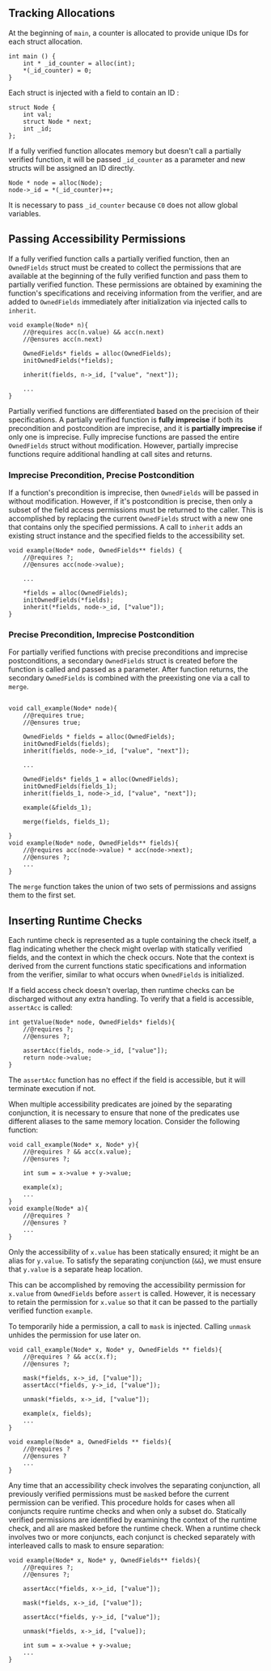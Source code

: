 ## Tracking Allocations

At the beginning of `main`, a counter is allocated to provide unique IDs for each struct allocation.

```
int main () {
    int * _id_counter = alloc(int);
    *(_id_counter) = 0;
}
```

Each struct is injected with a field to contain an ID :

```
struct Node {
    int val;
    struct Node * next;
    int _id;
};
```

If a fully verified function allocates memory but doesn't call a partially verified function, it will be passed `_id_counter` as a parameter and new structs will be assigned an ID directly.
```
Node * node = alloc(Node);
node->_id = *(_id_counter)++;
```
It is necessary to pass `_id_counter` because `C0` does not allow global variables.

## Passing Accessibility Permissions

If a fully verified function calls a partially verified function, then an `OwnedFields` struct must be created to collect the permissions that are available at the beginning of the fully verified function and pass them to partially verified function. These permissions are obtained by examining the function's specifications and receiving information from the verifier, and are added to `OwnedFields` immediately after initialization via injected calls to `inherit`.

```
void example(Node* n){
    //@requires acc(n.value) && acc(n.next)
    //@ensures acc(n.next)

    OwnedFields* fields = alloc(OwnedFields);
    initOwnedFields(*fields);

    inherit(fields, n->_id, ["value", "next"]);

    ...
}
```

Partially verified functions are differentiated based on the precision of their specifications. A partially verified function is **fully imprecise** if both its precondition and postcondition are imprecise, and it is **partially imprecise** if only one is imprecise. Fully imprecise functions are passed the entire `OwnedFields` struct without modification. However, partially imprecise functions require additional handling at call sites and returns.

### Imprecise Precondition, Precise Postcondition

If a function's precondition is imprecise, then `OwnedFields` will be passed in without modification. However, if it's postcondition is precise, then only a subset of the field access permissions must be returned to the caller. This is accomplished by replacing the current `OwnedFields` struct with a new one that contains only the specified permissions. A call to `inherit` adds an existing struct instance and the specified fields to the accessibility set.

```
void example(Node* node, OwnedFields** fields) {
    //@requires ?;
    //@ensures acc(node->value);
    
    ...

    *fields = alloc(OwnedFields);
    initOwnedFields(*fields);
    inherit(*fields, node->_id, ["value"]);
}
```

### Precise Precondition, Imprecise Postcondition

For partially verified functions with precise preconditions and imprecise postconditions, a secondary `OwnedFields` struct is created before the function is called and passed as a parameter. After function returns, the secondary `OwnedFields` is combined with the preexisting one via a call to `merge`.

```

void call_example(Node* node){
    //@requires true;
    //@ensures true;

    OwnedFields * fields = alloc(OwnedFields);
    initOwnedFields(fields);
    inherit(fields, node->_id, ["value", "next"]);

    ...

    OwnedFields* fields_1 = alloc(OwnedFields);
    initOwnedFields(fields_1);
    inherit(fields_1, node->_id, ["value", "next"]);

    example(&fields_1);

    merge(fields, fields_1);

}
void example(Node* node, OwnedFields** fields){
    //@requires acc(node->value) * acc(node->next);
    //@ensures ?;
    ...
}

```

The `merge` function takes the union of two sets of permissions and assigns them to the first set.

## Inserting Runtime Checks
Each runtime check is represented as a tuple containing the check itself, a flag indicating whether the check might overlap with statically verified fields, and the context in which the check occurs. Note that the context is derived from the current functions static specifications and information from the verifier, similar to what occurs when `OwnedFields` is initialized.

If a field access check doesn't overlap, then runtime checks can be discharged without any extra handling. To verify that a field is accessible, `assertAcc` is called:

```
int getValue(Node* node, OwnedFields* fields){
    //@requires ?;
    //@ensures ?;

    assertAcc(fields, node->_id, ["value"]);
    return node->value;
}
```
The `assertAcc` function has no effect if the field is accessible, but it will terminate execution if not.

When multiple accessibility predicates are joined by the separating conjunction, it is necessary to ensure that none of the predicates use different aliases to the same memory location. Consider the following function:

```
void call_example(Node* x, Node* y){
    //@requires ? && acc(x.value);
    //@ensures ?;

    int sum = x->value + y->value;

    example(x);
    ...
}
void example(Node* a){
    //@requires ?
    //@ensures ?
    ...
}

```
Only the accessibility of `x.value` has been statically ensured; it might be an alias for `y.value`. To satisfy the separating conjunction (`&&`), we must ensure that `y.value` is a separate heap location.

This can be accomplished by removing the accessibility permission for `x.value` from `OwnedFields` before `assert` is called. However, it is necessary to retain the permission for `x.value` so that it can be passed to the partially verified function `example`.  

To temporarily hide a permission, a call to `mask` is injected. Calling `unmask` unhides the permission for use later on.  
```
void call_example(Node* x, Node* y, OwnedFields ** fields){
    //@requires ? && acc(x.f);
    //@ensures ?;
    
    mask(*fields, x->_id, ["value"]);
    assertAcc(*fields, y->_id, ["value"]);

    unmask(*fields, x->_id, ["value"]);

    example(x, fields);
    ...
}

void example(Node* a, OwnedFields ** fields){
    //@requires ?
    //@ensures ?
    ...
}
```

Any time that an accessibility check involves the separating conjunction, all previously verified permissions must be `mask`ed before the current permission can be verified. This procedure holds for cases when all conjuncts require runtime checks and when only a subset do. Statically verified permissions are identified by examining the context of the runtime check, and all are masked before the runtime check. When a runtime check involves two or more conjuncts, each conjunct is checked separately with interleaved calls to mask to ensure separation:

```
void example(Node* x, Node* y, OwnedFields** fields){
    //@requires ?;
    //@ensures ?;

    assertAcc(*fields, x->_id, ["value"]);
    
    mask(*fields, x->_id, ["value"]);

    assertAcc(*fields, y->_id, ["value"]);
    
    unmask(*fields, x->_id, ["value]);

    int sum = x->value + y->value;
    ...
}
```